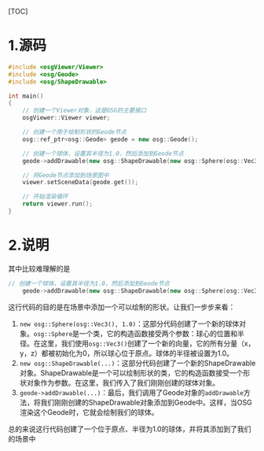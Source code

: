 [TOC]

# 1.源码

```cpp
#include <osgViewer/Viewer>
#include <osg/Geode>
#include <osg/ShapeDrawable>

int main()
{
	// 创建一个Viewer对象，这是OSG的主要接口
	osgViewer::Viewer viewer;

	// 创建一个用于绘制形状的Geode节点
	osg::ref_ptr<osg::Geode> geode = new osg::Geode();

	// 创建一个球体，设置其半径为1.0，然后添加到Geode节点
	geode->addDrawable(new osg::ShapeDrawable(new osg::Sphere(osg::Vec3(), 1.0)));

	// 将Geode节点添加到场景图中
	viewer.setSceneData(geode.get());

	// 开始渲染循环
	return viewer.run();
}
```

# 2.说明

其中比较难理解的是

```cpp
// 创建一个球体，设置其半径为1.0，然后添加到Geode节点
	geode->addDrawable(new osg::ShapeDrawable(new osg::Sphere(osg::Vec3(), 1.0)));
```

这行代码的目的是在场景中添加一个可以绘制的形状。让我们一步步来看：

1. `new osg::Sphere(osg::Vec3(), 1.0)`：这部分代码创建了一个新的球体对象。`osg::Sphere`是一个类，它的构造函数接受两个参数：球心的位置和半径。在这里，我们使用`osg::Vec3()`创建了一个新的向量，它的所有分量（x，y，z）都被初始化为0，所以球心位于原点。球体的半径被设置为1.0。
2. `new osg::ShapeDrawable(...)`：这部分代码创建了一个新的ShapeDrawable对象。ShapeDrawable是一个可以绘制形状的类，它的构造函数接受一个形状对象作为参数。在这里，我们传入了我们刚刚创建的球体对象。
3. `geode->addDrawable(...)`：最后，我们调用了Geode对象的`addDrawable`方法，将我们刚刚创建的ShapeDrawable对象添加到Geode中。这样，当OSG渲染这个Geode时，它就会绘制我们的球体。

总的来说这行代码创建了一个位于原点、半径为1.0的球体，并将其添加到了我们的场景中